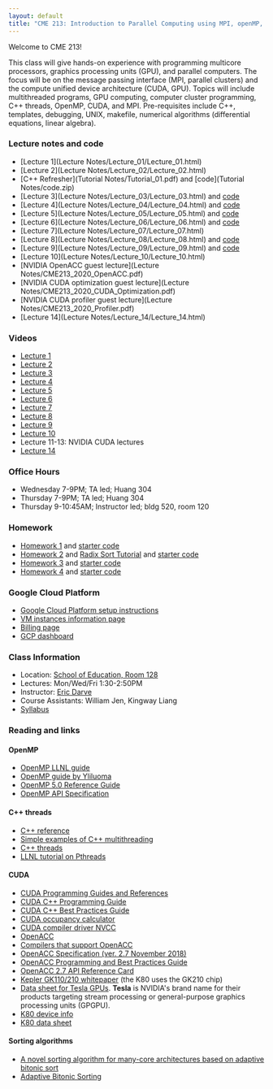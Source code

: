 ```yaml
---
layout: default
title: "CME 213: Introduction to Parallel Computing using MPI, openMP, and CUDA"
---
```


Welcome to CME 213!

This class will give hands-on experience with programming multicore processors, graphics processing units (GPU), and parallel computers. The focus will be on the message passing interface (MPI, parallel clusters) and the compute unified device architecture (CUDA, GPU). Topics will include multithreaded programs, GPU computing, computer cluster programming, C++ threads, OpenMP, CUDA, and MPI. Pre-requisites include C++, templates, debugging, UNIX, makefile, numerical algorithms (differential equations, linear algebra).

### Lecture notes and code
* [Lecture 1](Lecture Notes/Lecture_01/Lecture_01.html)
* [Lecture 2](Lecture Notes/Lecture_02/Lecture_02.html)
* [C++ Refresher](Tutorial Notes/Tutorial_01.pdf) and [code](Tutorial Notes/code.zip)
* [Lecture 3](Lecture Notes/Lecture_03/Lecture_03.html) and [code](https://github.com/stanford-cme213/stanford-cme213.github.io/tree/master/Code/Lecture_03)
* [Lecture 4](Lecture Notes/Lecture_04/Lecture_04.html) and [code](https://github.com/stanford-cme213/stanford-cme213.github.io/tree/master/Code/Lecture_04)
* [Lecture 5](Lecture Notes/Lecture_05/Lecture_05.html) and [code](https://github.com/stanford-cme213/stanford-cme213.github.io/tree/master/Code/Lecture_05)
* [Lecture 6](Lecture Notes/Lecture_06/Lecture_06.html) and [code](https://github.com/stanford-cme213/stanford-cme213.github.io/tree/master/Code/Lecture_06)
* [Lecture 7](Lecture Notes/Lecture_07/Lecture_07.html)
* [Lecture 8](Lecture Notes/Lecture_08/Lecture_08.html) and [code](https://github.com/stanford-cme213/stanford-cme213.github.io/tree/master/Code/Lecture_08)
* [Lecture 9](Lecture Notes/Lecture_09/Lecture_09.html) and [code](https://github.com/stanford-cme213/stanford-cme213.github.io/tree/master/Code/Lecture_09)
* [Lecture 10](Lecture Notes/Lecture_10/Lecture_10.html)
* [NVIDIA OpenACC guest lecture](Lecture Notes/CME213_2020_OpenACC.pdf)
* [NVIDIA CUDA optimization guest lecture](Lecture Notes/CME213_2020_CUDA_Optimization.pdf)
* [NVIDIA CUDA profiler guest lecture](Lecture Notes/CME213_2020_Profiler.pdf)
* [Lecture 14](Lecture Notes/Lecture_14/Lecture_14.html)

### Videos
* [Lecture 1](https://youtu.be/mmJ__Ygexos)
* [Lecture 2](https://youtu.be/ETOp2NkZrlo)
* [Lecture 3](https://youtu.be/Mi1vwbsk6Fw)
* [Lecture 4](https://youtu.be/wN0JRtCp7YY)
* [Lecture 5](https://youtu.be/Oip9nrDzAAQ)
* [Lecture 6](https://youtu.be/O8v4JXwDGws)
* [Lecture 7](https://youtu.be/nBiQm4NfXLY)
* [Lecture 8](https://youtu.be/w0cRSZVZ0Pg)
* [Lecture 9](https://youtu.be/dJNiHydmVjY)
* [Lecture 10](https://youtu.be/jw-Cx3F0r0E)
* Lecture 11-13: NVIDIA CUDA lectures
* [Lecture 14](https://youtu.be/3KGq4RMi62I)

### Office Hours
* Wednesday 7-9PM; TA led; Huang 304
* Thursday 7-9PM; TA led; Huang 304
* Thursday 9-10:45AM; Instructor led; bldg 520, room 120 

### Homework
* [Homework 1](Homework/hw1.pdf) and [starter code](Homework/code_hw1.zip)
* [Homework 2](Homework/hw2.pdf) and [Radix Sort Tutorial](Homework/RadixSortTutorial.pdf) and [starter code](Homework/code_hw2.zip)
* [Homework 3](Homework/hw3.pdf) and [starter code](Homework/code_hw3.zip)
* [Homework 4](Homework/hw4.pdf) and [starter code](Homework/code_hw4.zip)

### Google Cloud Platform 
* [Google Cloud Platform setup instructions](./gcp.html)
* [VM instances information page](https://console.cloud.google.com/compute)
* [Billing page](https://console.cloud.google.com/billing)
* [GCP dashboard](https://console.cloud.google.com/home)

### Class Information
* Location: [School of Education, Room 128](https://campus-map.stanford.edu/?srch=School+of+Education+128)  
* Lectures: Mon/Wed/Fri 1:30-2:50PM
* Instructor: [Eric Darve](https://me.stanford.edu/people/eric-darve)  
* Course Assistants: William Jen, Kingway Liang
* [Syllabus](https://canvas.stanford.edu/courses/110850/assignments/syllabus)

### Reading and links

#### OpenMP
* [OpenMP LLNL guide](https://computing.llnl.gov/tutorials/openMP/)
* [OpenMP guide by Yliluoma](https://bisqwit.iki.fi/story/howto/openmp/)
* [OpenMP 5.0 Reference Guide](https://www.openmp.org/wp-content/uploads/OpenMPRef-5.0-0519-web.pdf)
* [OpenMP API Specification](https://www.openmp.org/wp-content/uploads/OpenMP-API-Specification-5.0.pdf)

#### C++ threads
* [C++ reference](https://en.cppreference.com/w/cpp)
* [Simple examples of C++ multithreading](https://www.geeksforgeeks.org/multithreading-in-cpp/)
* [C++ threads](https://en.cppreference.com/w/cpp/thread/thread/thread)
* [LLNL tutorial on Pthreads](https://computing.llnl.gov/tutorials/pthreads/)

#### CUDA
* [CUDA Programming Guides and References](http://docs.nvidia.com/cuda/index.html)
* [CUDA C++ Programming Guide](http://docs.nvidia.com/cuda/pdf/CUDA_C_Programming_Guide.pdf)
* [CUDA C++ Best Practices Guide](http://docs.nvidia.com/cuda/pdf/CUDA_C_Best_Practices_Guide.pdf)
* [CUDA occupancy calculator](https://docs.nvidia.com/cuda/cuda-occupancy-calculator/CUDA_Occupancy_Calculator.xls)
* [CUDA compiler driver NVCC](https://docs.nvidia.com/cuda/pdf/CUDA_Compiler_Driver_NVCC.pdf)
* [OpenACC](https://www.openacc.org/)
* [Compilers that support OpenACC](https://www.openacc.org/tools)
* [OpenACC Specification (ver. 2.7 November 2018)](https://www.openacc.org/sites/default/files/inline-files/OpenACC.2.6.final.pdf)
* [OpenACC Programming and Best Practices Guide](http://www.openacc.org/sites/default/files/OpenACC_Programming_Guide_0.pdf)
* [OpenACC 2.7 API Reference Card](https://www.pgroup.com/lit/literature/openacc-api-guide-2.7.pdf)
* [Kepler GK110/210 whitepaper](https://www.nvidia.com/content/dam/en-zz/Solutions/Data-Center/tesla-product-literature/NVIDIA-Kepler-GK110-GK210-Architecture-Whitepaper.pdf) (the K80 uses the GK210 chip)
* [Data sheet for Tesla GPUs](https://en.wikipedia.org/wiki/Nvidia_Tesla). **Tesla** is NVIDIA's brand name for their products targeting stream processing or general-purpose graphics processing units (GPGPU).
* [K80 device info](k80.md)
* [K80 data sheet](https://www.nvidia.com/content/dam/en-zz/Solutions/Data-Center/tesla-product-literature/TeslaK80-datasheet.pdf)

#### Sorting algorithms
* [A novel sorting algorithm for many-core architectures based on adaptive bitonic sort](https://ieeexplore.ieee.org/abstract/document/6267838)
* [Adaptive Bitonic Sorting](https://pdfs.semanticscholar.org/bcdf/c4e40c79547c9daf89dada4e1c23056871cb.pdf)
